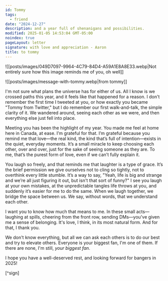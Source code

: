 ```yaml
---
id: Tommy
tags:
  - friend
date: "2024-12-27"
description: and a year full of shenanigans and possibilities.
modified: 2025-01-05 14:53:04 GMT-05:00
noindex: true
pageLayout: letter
signature: with love and appreciation - Aaron
title: to tommy
---
```


![[posts/images/049D7097-9964-4C79-84D4-A59A1E8A8E33.webp|Not entirely sure how this image reminds me of you, oh well]]

![[posts/images/message-with-tommy.webp|from tommy]]

I'm not sure what plans the universe has for either of us. All I know is we crossed paths this year, and it feels
like that happened for a reason. I don't remember the first time I tweeted at you, or how exactly you became "Tommy from Twitter," but I do remember our first walk-and-talk,
the simple clarity of it. We wandered around, seeing each other as we were, and then everything else just fell into place.

Meeting you has been the highlight of my year. You made me feel at home here in Canada, at ease. I’m grateful for that. I’m grateful because you remind me that
love—the real kind, the kind that’s full of intention—exists in the quiet, everyday moments. It’s a small miracle to keep choosing each other, over and over,
just for the sake of seeing someone as they are. To me, that’s the purest form of love, even if we can’t fully explain it.

You laugh so freely, and that reminds me that laughter is a type of grace. It’s the brief permission we give ourselves not to cling so tightly, not to overthink every little stumble. It’s a way to say,
"Yeah, life is big and strange and we’re all just figuring it out, but isn't that sort of funny?" I see you laugh at your own mistakes, at the unpredictable tangles life throws at you, and suddenly
it’s easier for me to do the same. When we laugh together, we bridge the space between us. We say, without words, that we understand each other.

I want you to know how much that means to me. In these small acts—laughing at spills, cheering from the front row, sending DMs—you've given me a sense of belonging. It's love, I think, in its most natural form. And for that, I thank you.

We don't know everything, but all we can ask each others is to do our best and try to elevate others. Everyone is your biggest fan, I'm one of them. If there are none, I'm still, _your biggest fan_.

I hope you have a well-deserved rest, and looking forward for bangers in 2025!

[^sign]
